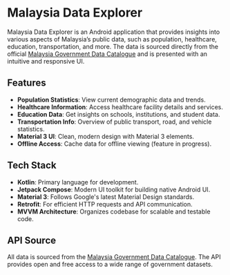# Malaysia Data Explorer

Malaysia Data Explorer is an Android application that provides insights into various aspects of Malaysia’s public data, such as population, healthcare, education, transportation, and more. The data is sourced directly from the official [Malaysia Government Data Catalogue](https://data.gov.my/data-catalogue) and is presented with an intuitive and responsive UI.

## Features

- **Population Statistics**: View current demographic data and trends.
- **Healthcare Information**: Access healthcare facility details and services.
- **Education Data**: Get insights on schools, institutions, and student data.
- **Transportation Info**: Overview of public transport, road, and vehicle statistics.
- **Material 3 UI**: Clean, modern design with Material 3 elements.
- **Offline Access**: Cache data for offline viewing (feature in progress).

## Tech Stack

- **Kotlin**: Primary language for development.
- **Jetpack Compose**: Modern UI toolkit for building native Android UI.
- **Material 3**: Follows Google's latest Material Design standards.
- **Retrofit**: For efficient HTTP requests and API communication.
- **MVVM Architecture**: Organizes codebase for scalable and testable code.

## API Source

All data is sourced from the [Malaysia Government Data Catalogue](https://data.gov.my/data-catalogue). The API provides open and free access to a wide range of government datasets.
